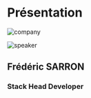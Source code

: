 <!-- .slide: class="speaker-slide" -->

# Présentation

![company](./assets/common/images/logo_sfeir_bleu_orange.png)

![speaker](./assets/common/images/speakers/FSA.webp)

<h2>Frédéric <span>SARRON</span></h2>

### Stack Head Developer

<!-- .element: class="icon-rule icon-first" -->
